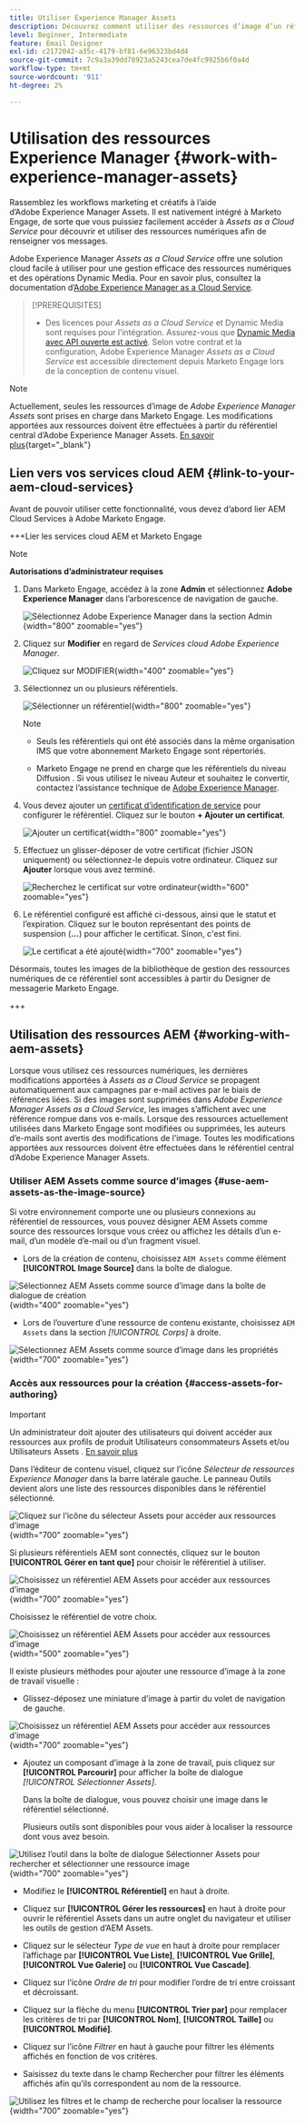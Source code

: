 ```yaml
---
title: Utiliser Experience Manager Assets
description: Découvrez comment utiliser des ressources d’image d’un référentiel AEM Assets connecté lors de la création de contenu dans Adobe Marketo Engage.
level: Beginner, Intermediate
feature: Email Designer
exl-id: c2172042-a35c-4179-bf81-6e96323bd4d4
source-git-commit: 7c9a3a39dd78923a5243cea7de4fc9925b6f0a4d
workflow-type: tm+mt
source-wordcount: '911'
ht-degree: 2%

---
```


# Utilisation des ressources Experience Manager {#work-with-experience-manager-assets}

Rassemblez les workflows marketing et créatifs à l’aide d’Adobe Experience Manager Assets. Il est nativement intégré à Marketo Engage, de sorte que vous puissiez facilement accéder à _Assets as a Cloud Service_ pour découvrir et utiliser des ressources numériques afin de renseigner vos messages.

Adobe Experience Manager _Assets as a Cloud Service_ offre une solution cloud facile à utiliser pour une gestion efficace des ressources numériques et des opérations Dynamic Media. Pour en savoir plus, consultez la documentation d’[Adobe Experience Manager as a Cloud Service](https://experienceleague.adobe.com/fr/docs/experience-manager-cloud-service/content/assets/overview).

>[!PREREQUISITES]
>
>* Des licences pour _Assets as a Cloud Service_ et Dynamic Media sont requises pour l’intégration. Assurez-vous que [Dynamic Media avec API ouverte est activé](https://experienceleague.adobe.com/fr/docs/experience-manager-cloud-service/content/assets/dynamicmedia/dynamic-media-open-apis/dynamic-media-open-apis-overview#enable-dynamic-media-open-apis). Selon votre contrat et la configuration, Adobe Experience Manager _Assets as a Cloud Service_ est accessible directement depuis Marketo Engage lors de la conception de contenu visuel.

>[!NOTE]
>
>Actuellement, seules les ressources d’image de _Adobe Experience Manager Assets_ sont prises en charge dans Marketo Engage. Les modifications apportées aux ressources doivent être effectuées à partir du référentiel central d’Adobe Experience Manager Assets. [En savoir plus](https://experienceleague.adobe.com/en/docs/experience-manager-cloud-service/content/assets/manage/manage-digital-assets){target="_blank"}

## Lien vers vos services cloud AEM {#link-to-your-aem-cloud-services}

Avant de pouvoir utiliser cette fonctionnalité, vous devez d’abord lier AEM Cloud Services à Adobe Marketo Engage.

+++Lier les services cloud AEM et Marketo Engage

>[!NOTE]
>
>**Autorisations d’administrateur requises**

1. Dans Marketo Engage, accédez à la zone **Admin** et sélectionnez **Adobe Experience Manager** dans l’arborescence de navigation de gauche.

   ![Sélectionnez Adobe Experience Manager dans la section Admin](assets/access-the-ai-assistant-content-accelerator-1.png){width="800" zoomable="yes"}

1. Cliquez sur **Modifier** en regard de _Services cloud Adobe Experience Manager_.

   ![Cliquez sur MODIFIER](assets/access-the-ai-assistant-content-accelerator-2.png){width="400" zoomable="yes"}

1. Sélectionnez un ou plusieurs référentiels.

   ![Sélectionner un référentiel](assets/access-the-ai-assistant-content-accelerator-3.png){width="800" zoomable="yes"}

   >[!NOTE]
   >
   >* Seuls les référentiels qui ont été associés dans la même organisation IMS que votre abonnement Marketo Engage sont répertoriés.
   >
   >* Marketo Engage ne prend en charge que les référentiels du niveau Diffusion . Si vous utilisez le niveau Auteur et souhaitez le convertir, contactez l’assistance technique de [Adobe Experience Manager](https://experienceleague.adobe.com/en/docs/experience-manager-cloud-manager/content/overview/help-resources).

1. Vous devez ajouter un [certificat d’identification de service](https://experienceleague.adobe.com/fr/docs/experience-manager-learn/getting-started-with-aem-headless/authentication/service-credentials) pour configurer le référentiel. Cliquez sur le bouton **+ Ajouter un certificat**.

   ![Ajouter un certificat](assets/access-the-ai-assistant-content-accelerator-4.png){width="800" zoomable="yes"}

1. Effectuez un glisser-déposer de votre certificat (fichier JSON uniquement) ou sélectionnez-le depuis votre ordinateur. Cliquez sur **Ajouter** lorsque vous avez terminé.

   ![Recherchez le certificat sur votre ordinateur](assets/access-the-ai-assistant-content-accelerator-5.png){width="600" zoomable="yes"}

1. Le référentiel configuré est affiché ci-dessous, ainsi que le statut et l’expiration. Cliquez sur le bouton représentant des points de suspension (**...**) pour afficher le certificat. Sinon, c&#39;est fini.

   ![Le certificat a été ajouté](assets/access-the-ai-assistant-content-accelerator-6.png){width="700" zoomable="yes"}

Désormais, toutes les images de la bibliothèque de gestion des ressources numériques de ce référentiel sont accessibles à partir du Designer de messagerie Marketo Engage.

+++

## Utilisation des ressources AEM {#working-with-aem-assets}

Lorsque vous utilisez ces ressources numériques, les dernières modifications apportées à _Assets as a Cloud Service_ se propagent automatiquement aux campagnes par e-mail actives par le biais de références liées. Si des images sont supprimées dans _Adobe Experience Manager Assets as a Cloud Service_, les images s’affichent avec une référence rompue dans vos e-mails. Lorsque des ressources actuellement utilisées dans Marketo Engage sont modifiées ou supprimées, les auteurs d’e-mails sont avertis des modifications de l’image. Toutes les modifications apportées aux ressources doivent être effectuées dans le référentiel central d’Adobe Experience Manager Assets.

### Utiliser AEM Assets comme source d’images {#use-aem-assets-as-the-image-source}

Si votre environnement comporte une ou plusieurs connexions au référentiel de ressources, vous pouvez désigner AEM Assets comme source des ressources lorsque vous créez ou affichez les détails d’un e-mail, d’un modèle d’e-mail ou d’un fragment visuel.

* Lors de la création de contenu, choisissez `AEM Assets` comme élément **[!UICONTROL Image Source]** dans la boîte de dialogue.

![Sélectionnez AEM Assets comme source d’image dans la boîte de dialogue de création](assets/work-with-experience-manager-assets-1.png){width="400" zoomable="yes"}

* Lors de l’ouverture d’une ressource de contenu existante, choisissez `AEM Assets` dans la section _[!UICONTROL Corps]_ à droite.

![Sélectionnez AEM Assets comme source d’image dans les propriétés](assets/work-with-experience-manager-assets-2.png){width="700" zoomable="yes"}

### Accès aux ressources pour la création {#access-assets-for-authoring}

>[!IMPORTANT]
>
>Un administrateur doit ajouter des utilisateurs qui doivent accéder aux ressources aux profils de produit Utilisateurs consommateurs Assets et/ou Utilisateurs Assets . [En savoir plus](https://experienceleague.adobe.com/en/docs/experience-manager-cloud-service/content/security/ims-support#managing-products-and-user-access-in-admin-console)

Dans l’éditeur de contenu visuel, cliquez sur l’icône _Sélecteur de ressources Experience Manager_ dans la barre latérale gauche. Le panneau Outils devient alors une liste des ressources disponibles dans le référentiel sélectionné.

![Cliquez sur l’icône du sélecteur Assets pour accéder aux ressources d’image](assets/work-with-experience-manager-assets-3.png){width="700" zoomable="yes"}

Si plusieurs référentiels AEM sont connectés, cliquez sur le bouton **[!UICONTROL Gérer en tant que]** pour choisir le référentiel à utiliser.

![Choisissez un référentiel AEM Assets pour accéder aux ressources d’image](assets/work-with-experience-manager-assets-4.png){width="700" zoomable="yes"}

Choisissez le référentiel de votre choix.

![Choisissez un référentiel AEM Assets pour accéder aux ressources d’image](assets/work-with-experience-manager-assets-5.png){width="500" zoomable="yes"}

Il existe plusieurs méthodes pour ajouter une ressource d’image à la zone de travail visuelle :

* Glissez-déposez une miniature d’image à partir du volet de navigation de gauche.

![Choisissez un référentiel AEM Assets pour accéder aux ressources d’image](assets/work-with-experience-manager-assets-6.png){width="700" zoomable="yes"}

* Ajoutez un composant d’image à la zone de travail, puis cliquez sur **[!UICONTROL Parcourir]** pour afficher la boîte de dialogue _[!UICONTROL Sélectionner Assets]_.

  Dans la boîte de dialogue, vous pouvez choisir une image dans le référentiel sélectionné.

  Plusieurs outils sont disponibles pour vous aider à localiser la ressource dont vous avez besoin.

![Utilisez l’outil dans la boîte de dialogue Sélectionner Assets pour rechercher et sélectionner une ressource image](assets/work-with-experience-manager-assets-7.png){width="700" zoomable="yes"}

* Modifiez le **[!UICONTROL Référentiel]** en haut à droite.

* Cliquez sur **[!UICONTROL Gérer les ressources]** en haut à droite pour ouvrir le référentiel Assets dans un autre onglet du navigateur et utiliser les outils de gestion d’AEM Assets.

* Cliquez sur le sélecteur _Type de vue_ en haut à droite pour remplacer l’affichage par **[!UICONTROL Vue Liste]**, **[!UICONTROL Vue Grille]**, **[!UICONTROL Vue Galerie]** ou **[!UICONTROL Vue Cascade]**.

* Cliquez sur l’icône _Ordre de tri_ pour modifier l’ordre de tri entre croissant et décroissant.

* Cliquez sur la flèche du menu **[!UICONTROL Trier par]** pour remplacer les critères de tri par **[!UICONTROL Nom]**, **[!UICONTROL Taille]** ou **[!UICONTROL Modifié]**.

* Cliquez sur l’icône _Filtrer_ en haut à gauche pour filtrer les éléments affichés en fonction de vos critères.

* Saisissez du texte dans le champ Rechercher pour filtrer les éléments affichés afin qu’ils correspondent au nom de la ressource.

![Utilisez les filtres et le champ de recherche pour localiser la ressource](assets/work-with-experience-manager-assets-8.png){width="700" zoomable="yes"}

